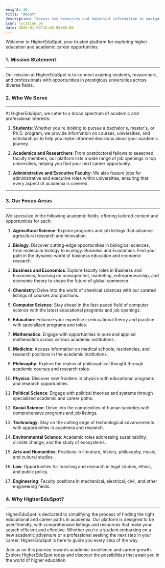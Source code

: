```yaml
---
weight: 30
title: "About"
description: "Access key resources and important information to navigate HigherEduSpot with ease."
icon: location_on
date: 2025-01-03T15:00:00+03:00
---
```


Welcome to HigherEduSpot, your trusted platform for exploring higher education and academic career opportunities. 

### 1. Mission Statement

---

Our mission at HigherEduSpot is to connect aspiring students, researchers, and professionals with opportunities in prestigious universities across diverse fields.

### 2. Who We Serve

---

At HigherEduSpot, we cater to a broad spectrum of academic and professional interests:

1. **Students**: Whether you're looking to pursue a bachelor's, master's, or Ph.D. program, we provide information on courses, universities, and scholarships to help you make informed decisions about your academic journey.

2. **Academics and Researchers**: From postdoctoral fellows to seasoned faculty members, our platform lists a wide range of job openings in top universities, helping you find your next career opportunity.

3. **Administrative and Executive Faculty**: We also feature jobs for administrative and executive roles within universities, ensuring that every aspect of academia is covered.

---

### 3. Our Focus Areas

---

We specialize in the following academic fields, offering tailored content and opportunities for each:

1. **Agricultural Science**: Explore programs and job listings that advance agricultural research and innovation.

2. **Biology**: Discover cutting-edge opportunities in biological sciences, from molecular biology to ecology.
Business and Economics: Find your path in the dynamic world of business education and economic research.

3. **Business and Economics**: 
Explore faculty roles in Business and Economics, focusing on management, marketing, entrepreneurship, and economic theory to shape the future of global commerce.

4. **Chemistry**: Delve into the world of chemical sciences with our curated listings of courses and positions.

5. **Computer Science**: Stay ahead in the fast-paced field of computer science with the latest educational programs and job openings.

6. **Education**: 
Enhance your expertise in educational theory and practice with specialized programs and roles.

7. **Mathematics**: 
Engage with opportunities in pure and applied mathematics across various academic institutions.

8. **Medicine**: 
Access information on medical schools, residencies, and research positions in the academic institutions.

9. **Philosophy**: 
Explore the realms of philosophical thought through academic courses and research roles.

10. **Physics**: 
Discover new frontiers in physics with educational programs and research opportunities.

11. **Political Science**: 
Engage with political theories and systems through specialized academic and career paths.

12. **Social Science**: 
Delve into the complexities of human societies with comprehensive programs and job listings.

13. **Technology**: 
Stay on the cutting edge of technological advancements with opportunities in academia and research.

14. **Environmental Science**:
Academic roles addressing sustainability, climate change, and the study of ecosystems.

15. **Arts and Humanities**:
Positions in literature, history, philosophy, music, and cultural studies.

16. **Law**:
Opportunities for teaching and research in legal studies, ethics, and public policy.

17. **Engineering**:
Faculty positions in mechanical, electrical, civil, and other engineering fields.

### 4. Why HigherEduSpot?

---

HigherEduSpot is dedicated to simplifying the process of finding the right educational and career paths in academia. Our platform is designed to be user-friendly, with comprehensive listings and resources that make your search efficient and effective. Whether you're a student embarking on a new academic adventure or a professional seeking the next step in your career, HigherEduSpot is here to guide you every step of the way.

Join us on this journey towards academic excellence and career growth. Explore HigherEduSpot today and discover the possibilities that await you in the world of higher education.